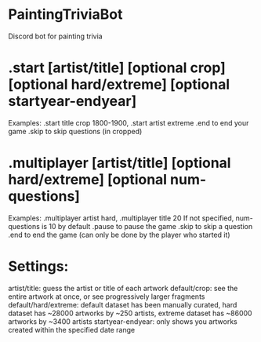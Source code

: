 # PaintingTriviaBot
Discord bot for painting trivia

# .start [artist/title] [optional crop] [optional hard/extreme] [optional startyear-endyear]
Examples: .start title crop 1800-1900, .start artist extreme
.end to end your game
.skip to skip questions (in cropped)

# .multiplayer [artist/title] [optional hard/extreme] [optional num-questions]
Examples: .multiplayer artist hard, .multiplayer title 20
If not specified, num-questions is 10 by default
.pause to pause the game
.skip to skip a question
.end to end the game (can only be done by the player who started it)

# Settings:
artist/title: guess the artist or title of each artwork
default/crop: see the entire artwork at once, or see progressively larger fragments
default/hard/extreme: default dataset has been manually curated, hard dataset has ~28000 artworks by ~250 artists, extreme dataset has ~86000 artworks by ~3400 artists
startyear-endyear: only shows you artworks created within the specified date range
